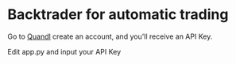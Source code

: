 # Backtrader for automatic trading

Go to [Quandl](https://data.nasdaq.com/) create an account, and you'll
receive an API Key.

Edit app.py and input your API Key
